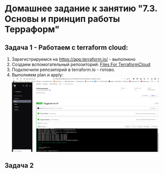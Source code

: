# Домашнее задание к занятию "7.3. Основы и принцип работы Терраформ"

## Задача 1 - Работаем с  terraform cloud:

1. Зарегистрируемся на https://app.terraform.io/ - выполнено
2. Создаем вспомогательный репозиторий: [Files For TerraformCloud](https://github.com/AleksTurbo/ForTerraformCloud-)
3. Подключили репозиторий в terraform.io - готово.
4. Выполняем plan и apply:
  ![plan и apply](img/TrfmCoud-HW7.4.png)

## Задача 2
